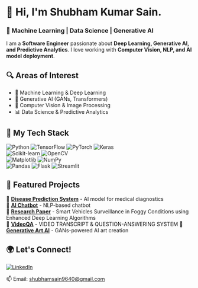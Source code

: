 # 👋 Hi, I'm Shubham Kumar Sain.  
### 🚀 Machine Learning | Data Science | Generative AI  

I am a **Software Engineer** passionate about **Deep Learning, Generative AI, and Predictive Analytics**. I love working with **Computer Vision, NLP, and AI model deployment**.

## 🔍 Areas of Interest  
- 🧠 Machine Learning & Deep Learning  
- 🤖 Generative AI (GANs, Transformers)  
- 🔬 Computer Vision & Image Processing  
- 📊 Data Science & Predictive Analytics  

## 🚀 My Tech Stack  
![Python](https://img.shields.io/badge/Python-3776AB?style=for-the-badge&logo=python&logoColor=white) ![TensorFlow](https://img.shields.io/badge/TensorFlow-FF6F00?style=for-the-badge&logo=tensorflow&logoColor=white)  ![PyTorch](https://img.shields.io/badge/PyTorch-EE4C2C?style=for-the-badge&logo=pytorch&logoColor=white)  ![Keras](https://img.shields.io/badge/Keras-D00000?style=for-the-badge&logo=keras&logoColor=white)  
![Scikit-learn](https://img.shields.io/badge/scikit--learn-F7931E?style=for-the-badge&logo=scikit-learn&logoColor=white)  ![OpenCV](https://img.shields.io/badge/OpenCV-5C3EE8?style=for-the-badge&logo=opencv&logoColor=white)  
![Matplotlib](https://img.shields.io/badge/Matplotlib-0077B5?style=for-the-badge&logo=matplotlib&logoColor=white)  ![NumPy](https://img.shields.io/badge/NumPy-013243?style=for-the-badge&logo=numpy&logoColor=white)  
![Pandas](https://img.shields.io/badge/Pandas-150458?style=for-the-badge&logo=pandas&logoColor=white)  ![Flask](https://img.shields.io/badge/Flask-000000?style=for-the-badge&logo=flask&logoColor=white)  ![Streamlit](https://img.shields.io/badge/Streamlit-FF4B4B?style=for-the-badge&logo=streamlit&logoColor=white)  

## 📌 Featured Projects  
🔹 **[Disease Prediction System](https://github.com/shubh637/Disease_prediction)** - AI model for medical diagnostics  
🔹 **[AI Chatbot](https://github.com/shubh637/BuddyAI)** - NLP-based chatbot  
🔹 **[Research Paper](https://github.com/shubh637/Dehazer)** - Smart Vehicles Surveillance in Foggy Conditions using Enhanced Deep Learning Algorithms  
🔹 **[VideoQA](https://github.com/shubh637/VideoQA-using-LLM)** - VIDEO TRANSCRIPT & QUESTION-ANSWERING SYSTEM 
🔹 **[Generative Art AI](https://github.com/shubh637/Text_to_Image_using_generative-AI)** - GANs-powered AI art creation



## 🌍 Let's Connect!  
[![LinkedIn](https://img.shields.io/badge/LinkedIn-0A66C2?style=for-the-badge&logo=linkedin&logoColor=white)](https://www.linkedin.com/in/shubham-sain-b63882250/)  

📫 Email: shubhamsain9640@gmail.com
